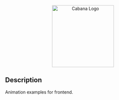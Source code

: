 <p align='center'>
  <br>
  <img src="https://uploads-ssl.webflow.com/60d38574d4e9bbeceeb053df/60d3a4381ce4006e833c9ff7_Cabana_Primary_Horizontal-p-500.png" alt="Cabana Logo" style="height: width: 200px" width=200 >
</p>

## Description

Animation examples for frontend.
